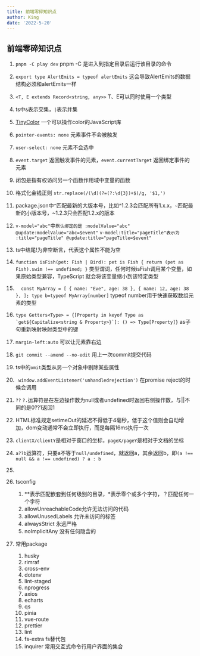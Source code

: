 ```yaml
---
title: 前端零碎知识点
author: King
date: '2022-5-20'
---
```


## 前端零碎知识点

1. `pnpm -C play dev` pnpm -C 是进入到指定目录后运行该目录的命令

2. `export type AlertEmits = typeof alertEmits` 这会导致AlertEmits的数据结构必须和alertEmits一样

3. `<T, E extends Record<string, any>>` T、E可以同时使用一个类型

4. ts中`&`表示交集，`|`表示并集

5. [TinyColor][TinyColor] 一个可以操作color的JavaScript库

6. `pointer-events: none` 元素事件不会被触发

7. `user-select: none` 元素不会选中

8. `event.target` 返回触发事件的元素，`event.currentTarget` 返回绑定事件的元素

9. 闭包是指有权访问另一个函数作用域中变量的函数

10. 格式化金钱正则 `str.replace(/(\d)(?=(?:\d{3})+$)/g, '$1,')`

11. package.json中`^`匹配最新的大版本号，比如^1.2.3会匹配所有1.x.x，`~`匹配最新的小版本号，~1.2.3只会匹配1.2.x的版本

12. `v-model="abc"`中`默认绑定的是 :modelValue="abc" @update:modelValue="abc=$event"` `v-model:title="pageTitle"表示为 :title="pageTitle" @update:title="pageTitle=$event"`

13. ts中结尾!为非空断言，代表这个属性不能为空

14. `function isFish(pet: Fish | Bird): pet is Fish {
  return (pet as Fish).swim !== undefined;
}` 类型谓词，任何时候isFish调用某个变量，如果原始类型兼容，TypeScript 就会将该变量缩小到该特定类型

15. `  const MyArray = [
  { name: "Eve", age: 38 },
  { name: 12, age: 38 },
];
type b=typeof MyArray[number]`  typeof number用于快速获取数组元素的类型

16. ```type Getters<Type> = {[Property in keyof Type as `get${Capitalize<string & Property>}`]: () => Type[Property]}``` as子句重新映射映射类型中的键
17. `margin-left:auto` 可以让元素靠右边
18. `git commit --amend --no-edit` 用上一次commit提交代码
19. ts中的`omit`类型从另一个对象中剔除某些属性
20. ` window.addEventListener('unhandledrejection')` 在promise reject的时候会调用
21. `??` `?.`运算符是在左边操作数为null或者undefined时返回右侧操作数，与||不同的是0??1返回1
22. HTML标准规定setimeOut的延迟不得低于4毫秒，低于这个值则会自动增加，dom变动通常不会立即执行，而是每隔16ms执行一次
23. `clientX/clientY`是相对于窗口的坐标，`pageX/pageY`是相对于文档的坐标
24. `a??b`运算符，只要a不等于`null/undefined`，就返回a，其余返回b，即`(a !== null && a !== undefined) ? a : b`
25. 

26. tsconfig
    1. **表示匹配嵌套到任何级别的目录，\*表示零个或多个字符，？匹配任何一个字符
    2. allowUnreachableCode允许无法访问的代码
    3. allowUnusedLabels 允许未访问的标签
    4. alwaysStrict 永远严格
    5. noImplicitAny 没有任何隐含的

27. 常用package
    1. husky
    2. rimraf
    3. cross-env
    4. dotenv
    5. lint-staged
    6. nprogress
    7. axios
    8. echarts
    9. qs
    10. pinia
    11. vue-route
    12. prettier
    13. lint
    14. fs-extra fs替代包
    15. inquirer 常用交互式命令行用户界面的集合


[TinyColor]: https://github.com/bgrins/TinyColor